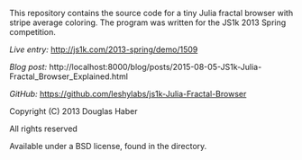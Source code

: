 This repository contains the source code for a tiny Julia fractal
browser with stripe average coloring.  The program was written for the
JS1k 2013 Spring competition.

*Live entry:* http://js1k.com/2013-spring/demo/1509

*Blog post:* http://localhost:8000/blog/posts/2015-08-05-JS1k-Julia-Fractal_Browser_Explained.html

*GitHub:* https://github.com/leshylabs/js1k-Julia-Fractal-Browser

Copyright (C) 2013 Douglas Haber

All rights reserved


Available under a BSD license, found in the directory.
